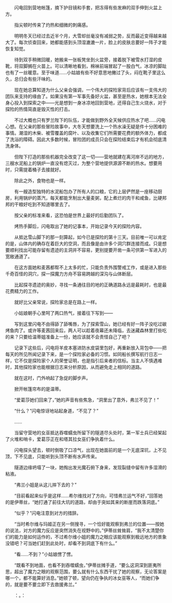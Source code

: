 　　闪电回到营地帐篷，摘下护目镜和手套，把冻得有些发麻的双手伸到火盆上方。

　　指尖顿时传来了灼热和细微的刺痛感。

　　明明冬天已经过去近半个月，大雪却丝毫没有减弱之势，反而最近变得越来越大了。每次侦查回来，她都能感到头顶湿漉漉一片，脸上的皮肤总要好一阵子才能恢复知觉。

　　待到双手稍微回暖，她搬来一张板凳坐到火盆旁，接着脱下被雪水打湿的皮靴，将双脚搁在火苗上。可以清晰地看到，棉袜前端冒起了一股白气，冰凉的脚趾也有了一丝暖意。至于味道……小姑娘有些不好意思地撇过了头，闷在靴子里这么久，总归会有些汗味的。

　　现在她总算知道为什么父亲会强调，一个伟大的探险家背后应该有一支伟大的团队来支持的缘由了。如果没有第一军事先备好火盆，甚至是热水，她根本无法全身心投入到探索之中——光是想到一身冰凉地回到营地，还得自己生火烧水，对于探险的热情简直是毁灭性的打击。

　　不过大概也只有罗兰陛下的队伍，才能做到野外全天候供应热水了吧……闪电心想。在父亲的那些冒险故事中，大冬天想要洗上一个热水澡无疑是件十分困难的事情。潮湿的木柴、被雪覆盖的腐叶、以及收集它们所需要花费的额外体力，都成了洗浴的障碍。因此大多数时候，冒险团的成员只会在探险结束后才有机会彻底清洗身体。

　　但陛下打造的那些机器完全改变了这一切——营地就建在离河岸不远的地方，三艘水泥船上的锅炉一直没有熄灭过，为整个营地提供源源不断的热水。想要用时，只需提着桶子去接就好。

　　除此之外，食物也是一样。

　　有一艘造型独特的水泥船包办了所有人的口粮，它的上层俨然是一座移动厨房，利用锅炉的蒸汽，每天都能烹制出大量麦粥，配上煮烂的肉干和咸鱼，比硬邦邦的干粮好吃到不知道哪里去了。

　　按父亲的标准来看，这恐怕是世界上最好的后勤团队了。

　　烤热手脚后，闪电取出了她的记事本，开始记录今天的探险内容。

　　从抵达雪山脚下的那一刻算起，如今已是探险的第十三天。目前唯一可以肯定的是，山体内的确存在着巨大的空洞，而且像是由许多个洞穴群连接而成。只是想要顺利找出可能存留有遗迹的主洞并不容易，更别提要开凿一条可供第一军进入的宽敞通道了。

　　在这方面她和麦茜都帮不上太多的忙，只能负责外围警戒工作，或是进入那些千奇百怪的洞穴，探一探魔力方舟不容易跨越的深沟与山体断层。

　　比起探寻遗迹的奥妙，寻找一条通往目的地的正确道路永远是最耗时，也是最花费精力的工作。

　　就好比父亲常说，探险家总是在路上一样。

　　小姑娘朝手心里呵了两口热气，接着往下写到——

　　写到这里闪电不由得舔了舔嘴唇，为了探索雪山，她已经有好一阵子没吃过碳烤鱼肉了。或许等麦茜回来后，两人可以趁着夜幕还未降临，去迷藏森林里打些吃的来？只要给温蒂姐准备上一份，她应该就不会责怪自己了吧？

　　记录下这些后，闪电将羊皮本塞进防水皮袋里包好，再重新放入背包中——把每天的所见所闻记录下来，是一个探险家必备的习惯。如同船长撰写航行日志一样，它不仅是探险家个人的荣誉证明，也是指引后来者的信标。当主人不慎遇难时，其他探险家也能根据日志来分析原因，从而避免走上相同的道路。

　　就在这时，门外响起了急促的脚步声。

　　掀开帐篷帘布的是温蒂。

　　“爱葛莎她们回来了，”她的声音有些焦急，“洞里出了意外，弗兰不见了！”

　　“什么？”闪电惊讶地站起身道，“不见了？”

　　……

　　当留守营地的女巫抵达吞噬蠕虫所留下的隧道尽头处时，第一军士兵已经架起了火堆和哨卡，爱葛莎正在和塔其拉女巫们争执着什么。

　　闪电探头望去，顿时倒吸了口凉气，出现在她面前的是一个无底深坑，上不见顶，下不见底，只能听到头顶不断有水声传来。

　　隧道边缘坍塌了一块，她掏出发光魔石俯下身来，发现裂缝中留有许多湿滑的粘液。

　　“弗兰小姐是从这儿摔下去的？”

　　“目前看起来似乎是这样……希尔维找对了方向，可惜弗兰运气不好，”回答她的是伊蒂丝，“她打通了前往大坑的道路，却由于突如其来的断崖而跌落洞底。”

　　“似乎？”闪电注意到对方的措辞。

　　“当时希尔维与玛姬正在另一侧搜寻，一个恰好能观察到弗兰的位置——按她的说法，对方的魔力反应是突然消失在视野中的。”伊蒂丝耸耸肩，“我不太清楚你们的能力是如何运作的，不过希尔维小姐的魔力之眼应该能观察到极远地方的景象没错吧？可当她们赶到此处时，却看不到洞底下有什么。”

　　“看……不到？”小姑娘愣了愣。

　　“既看不到地面，也看不到吞噬蠕虫，”伊蒂丝摊手道，“要么这洞深到匪夷所思，超出了魔力之眼的观察范围，要么就有什么东西干扰了她的观察，无论答案是哪一个，都不能算好消息。”她顿了顿，望向仍在争执的冰女巫等人，“而她们争的，就是要不要立即下去救援弗兰。”

　　：。：
